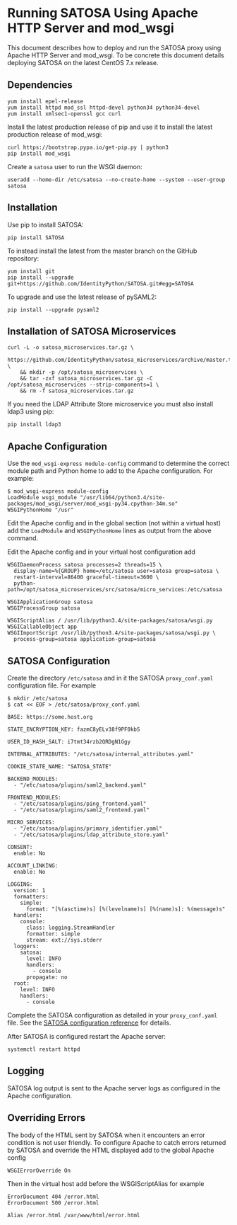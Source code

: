 # Running SATOSA Using Apache HTTP Server and mod\_wsgi

This document describes how to deploy and run the SATOSA proxy using
Apache HTTP Server and mod\_wsgi. To be concrete this document details
deploying SATOSA on the latest CentOS 7.x release.

## Dependencies

```
yum install epel-release
yum install httpd mod_ssl httpd-devel python34 python34-devel
yum install xmlsec1-openssl gcc curl
```

Install the latest production release of pip and use it to install the latest 
production release of mod\_wsgi:

```
curl https://bootstrap.pypa.io/get-pip.py | python3
pip install mod_wsgi
```

Create a `satosa` user to run the WSGI daemon:

```
useradd --home-dir /etc/satosa --no-create-home --system --user-group satosa
```

## Installation

Use pip to install SATOSA:

```
pip install SATOSA
```

To instead install the latest from the master branch on the GitHub repository:

```
yum install git
pip install --upgrade git+https://github.com/IdentityPython/SATOSA.git#egg=SATOSA
```

To upgrade and use the latest release of pySAML2:

```
pip install --upgrade pysaml2
```

## Installation of SATOSA Microservices

```
curl -L -o satosa_microservices.tar.gz \
    https://github.com/IdentityPython/satosa_microservices/archive/master.tar.gz \
    && mkdir -p /opt/satosa_microservices \
    && tar -zxf satosa_microservices.tar.gz -C /opt/satosa_microservices --strip-components=1 \
    && rm -f satosa_microservices.tar.gz
```

If you need the LDAP Attribute Store microservice you must also install
ldap3 using pip:

```
pip install ldap3
```

## Apache Configuration

Use the `mod_wsgi-express module-config` command to determine the correct
module path and Python home to add to the Apache configuration. For
example:

```
$ mod_wsgi-express module-config
LoadModule wsgi_module "/usr/lib64/python3.4/site-packages/mod_wsgi/server/mod_wsgi-py34.cpython-34m.so"
WSGIPythonHome "/usr"
```

Edit the Apache config and in the global section (not within a virtual
host) add the `LoadModule` and `WSGIPythonHome` lines as output from the
above command.

Edit the Apache config and in your virtual host configuration add

```
WSGIDaemonProcess satosa processes=2 threads=15 \
  display-name=%{GROUP} home=/etc/satosa user=satosa group=satosa \
  restart-interval=86400 graceful-timeout=3600 \
  python-path=/opt/satosa_microservices/src/satosa/micro_services:/etc/satosa

WSGIApplicationGroup satosa
WSGIProcessGroup satosa

WSGIScriptAlias / /usr/lib/python3.4/site-packages/satosa/wsgi.py
WSGICallableObject app
WSGIImportScript /usr/lib/python3.4/site-packages/satosa/wsgi.py \
  process-group=satosa application-group=satosa
```

## SATOSA Configuration

Create the directory `/etc/satosa` and in it the SATOSA `proxy_conf.yaml`
configuration file. For example

```
$ mkdir /etc/satosa
$ cat << EOF > /etc/satosa/proxy_conf.yaml

BASE: https://some.host.org

STATE_ENCRYPTION_KEY: fazmC8yELv38f9PF0kbS

USER_ID_HASH_SALT: i7tmt34rzb2QRDgN1Ggy

INTERNAL_ATTRIBUTES: "/etc/satosa/internal_attributes.yaml"

COOKIE_STATE_NAME: "SATOSA_STATE"

BACKEND_MODULES:
  - "/etc/satosa/plugins/saml2_backend.yaml"

FRONTEND_MODULES:
  - "/etc/satosa/plugins/ping_frontend.yaml"  
  - "/etc/satosa/plugins/saml2_frontend.yaml"

MICRO_SERVICES:
  - "/etc/satosa/plugins/primary_identifier.yaml"
  - "/etc/satosa/plugins/ldap_attribute_store.yaml"

CONSENT:
  enable: No

ACCOUNT_LINKING:
  enable: No

LOGGING:
  version: 1
  formatters:
    simple:
      format: "[%(asctime)s] [%(levelname)s] [%(name)s]: %(message)s"
  handlers:
    console:
      class: logging.StreamHandler
      formatter: simple
      stream: ext://sys.stderr
  loggers:
    satosa:
      level: INFO
      handlers:
        - console
      propagate: no
  root:
    level: INFO
    handlers: 
      - console
```

Complete the SATOSA configuration as detailed in your `proxy_conf.yaml`
file. See the [SATOSA configuration reference](./README.md) for details.

After SATOSA is configured restart the Apache server:


```
systemctl restart httpd
```

## Logging

SATOSA log output is sent to the Apache server logs as configured in the
Apache configuration.


## Overriding Errors

The body of the HTML sent by SATOSA when it encounters an error condition
is not user friendly. To configure Apache to catch errors returned by
SATOSA and override the HTML displayed add to the global Apache config

```
WSGIErrorOverride On
```

Then in the virtual host add before the WSGIScriptAlias for example

```
ErrorDocument 404 /error.html
ErrorDocument 500 /error.html

Alias /error.html /var/www/html/error.html
```









